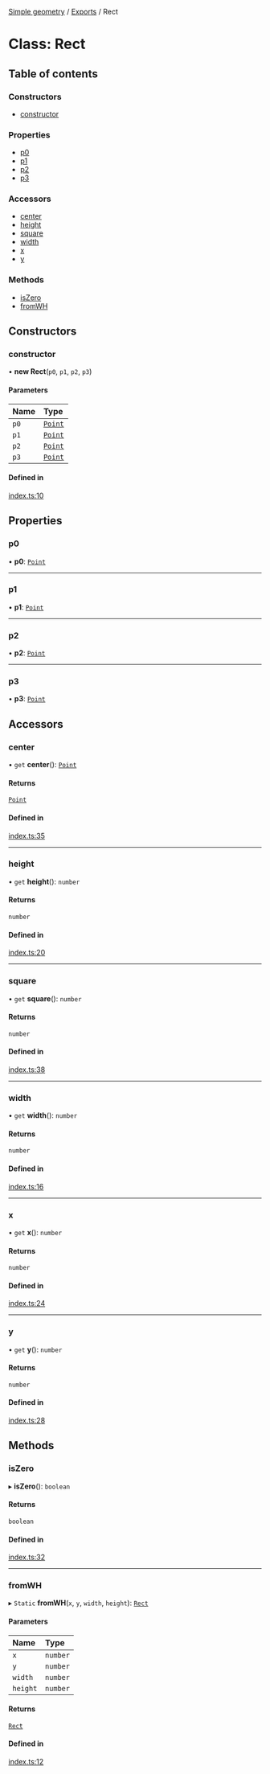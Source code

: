 [Simple geometry](../README.md) / [Exports](../modules.md) / Rect

# Class: Rect

## Table of contents

### Constructors

- [constructor](Rect.md#constructor)

### Properties

- [p0](Rect.md#p0)
- [p1](Rect.md#p1)
- [p2](Rect.md#p2)
- [p3](Rect.md#p3)

### Accessors

- [center](Rect.md#center)
- [height](Rect.md#height)
- [square](Rect.md#square)
- [width](Rect.md#width)
- [x](Rect.md#x)
- [y](Rect.md#y)

### Methods

- [isZero](Rect.md#iszero)
- [fromWH](Rect.md#fromwh)

## Constructors

### constructor

• **new Rect**(`p0`, `p1`, `p2`, `p3`)

#### Parameters

| Name | Type |
| :------ | :------ |
| `p0` | [`Point`](Point.md) |
| `p1` | [`Point`](Point.md) |
| `p2` | [`Point`](Point.md) |
| `p3` | [`Point`](Point.md) |

#### Defined in

[index.ts:10](https://github.com/RodionNikolaev/simple-geometry/blob/285ab4d/src/index.ts#L10)

## Properties

### p0

• **p0**: [`Point`](Point.md)

___

### p1

• **p1**: [`Point`](Point.md)

___

### p2

• **p2**: [`Point`](Point.md)

___

### p3

• **p3**: [`Point`](Point.md)

## Accessors

### center

• `get` **center**(): [`Point`](Point.md)

#### Returns

[`Point`](Point.md)

#### Defined in

[index.ts:35](https://github.com/RodionNikolaev/simple-geometry/blob/285ab4d/src/index.ts#L35)

___

### height

• `get` **height**(): `number`

#### Returns

`number`

#### Defined in

[index.ts:20](https://github.com/RodionNikolaev/simple-geometry/blob/285ab4d/src/index.ts#L20)

___

### square

• `get` **square**(): `number`

#### Returns

`number`

#### Defined in

[index.ts:38](https://github.com/RodionNikolaev/simple-geometry/blob/285ab4d/src/index.ts#L38)

___

### width

• `get` **width**(): `number`

#### Returns

`number`

#### Defined in

[index.ts:16](https://github.com/RodionNikolaev/simple-geometry/blob/285ab4d/src/index.ts#L16)

___

### x

• `get` **x**(): `number`

#### Returns

`number`

#### Defined in

[index.ts:24](https://github.com/RodionNikolaev/simple-geometry/blob/285ab4d/src/index.ts#L24)

___

### y

• `get` **y**(): `number`

#### Returns

`number`

#### Defined in

[index.ts:28](https://github.com/RodionNikolaev/simple-geometry/blob/285ab4d/src/index.ts#L28)

## Methods

### isZero

▸ **isZero**(): `boolean`

#### Returns

`boolean`

#### Defined in

[index.ts:32](https://github.com/RodionNikolaev/simple-geometry/blob/285ab4d/src/index.ts#L32)

___

### fromWH

▸ `Static` **fromWH**(`x`, `y`, `width`, `height`): [`Rect`](Rect.md)

#### Parameters

| Name | Type |
| :------ | :------ |
| `x` | `number` |
| `y` | `number` |
| `width` | `number` |
| `height` | `number` |

#### Returns

[`Rect`](Rect.md)

#### Defined in

[index.ts:12](https://github.com/RodionNikolaev/simple-geometry/blob/285ab4d/src/index.ts#L12)
